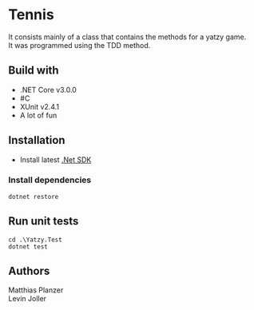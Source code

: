 # Tennis
It consists mainly of a class that contains the methods for a yatzy game.\
It was programmed using the TDD method.

## Build with
* .NET Core v3.0.0
* #C
* XUnit v2.4.1
* A lot of fun

## Installation
* Install latest [.Net SDK](https://dotnet.microsoft.com/download)

### Install dependencies
```shell
dotnet restore
```

## Run unit tests
```shell
cd .\Yatzy.Test
dotnet test
```

## Authors
Matthias Planzer\
Levin Joller
